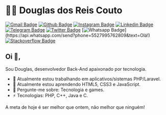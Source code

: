 # :man_technologist: Douglas dos Reis Couto

[![Gmail Badge](https://img.shields.io/badge/-Gmail-c14438?style=flat-square&logo=Gmail&logoColor=white&link=mailto:douglasdosreiscouto@gmail.com)](mailto:douglasdosreiscouto@gmail.com)
[![Github Badge](https://img.shields.io/badge/-Github-000?style=flat-square&logo=Github&logoColor=white&link=https://github.com/Douglas-Reis)](https://github.com/Douglas-Reis)
[![Instagram Badge](https://img.shields.io/badge/-Instagram-ae0b33?style=flat-square&labelColor=ae0b33&logo=instagram&logoColor=white&link=https://instagram.com/douglasreiscouto)](https://instagram.com/douglasreiscouto/)
[![Linkedin Badge](https://img.shields.io/badge/-Linkedin-blue?style=flat-square&logo=Linkedin&logoColor=white&link=https://www.linkedin.com/in/douglasreiscouto/)](https://www.linkedin.com/in/douglasreiscouto/)
[![Telegram Badge](https://img.shields.io/badge/-Telegram-1ca0f1?style=flat-square&labelColor=1ca0f1&logo=telegram&logoColor=white&link=https://t.me/douglasreiis)](https://t.me/douglasreiis)
[![Twitter Badge](https://img.shields.io/badge/-Twitter-1ca0f1?style=flat-square&labelColor=1ca0f1&logo=twitter&logoColor=white&link=https://twitter.com/douglas_r_c)](https://twitter.com/douglas_r_c)
[![Whatsapp Badge](https://img.shields.io/badge/-Whatsapp-4CA143?style=flat-square&labelColor=4CA143&logo=whatsapp&logoColor=white&link=https://api.whatsapp.com/send?phone=5527995762809&text=Olá!)](https://api.whatsapp.com/send?phone=5527995762809&text=Olá!)
[![Stackoverflow Badge](https://img.shields.io/badge/-Stackoverflow-4CA143?style=flat-square&logo=Stackoverflow&logoColor=white&link=https://pt.stackoverflow.com/users/200645/douglas-reis?tab=profile)](https://pt.stackoverflow.com/users/200645/douglas-reis?tab=profile)

## Oi 👋,

Sou Douglas, desenvolvedor Back-And apaixonado por tecnologia.

- 🔭 Atualmente estou trabalhando em aplicativos/sistemas PHP/Laravel.
- 🌱 Atualmente estou aprendendo HTML5, CSS3 e JavaScript.
- 💬 Pergunte-me sobre: Tecnologia e games.
- ⚡ Tecnologias: PHP, C++, Java e C.

A meta de hoje é ser melhor que ontem, não melhor que ninguém!
